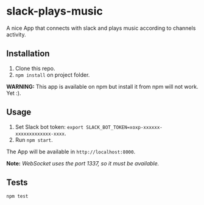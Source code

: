 # slack-plays-music

  A nice App that connects with slack and plays music according to channels activity.

## Installation

  1. Clone this repo.
  2. `npm install` on project folder.

  **WARNING:** This app is available on npm but install it from npm will not work. Yet :).

## Usage

  1. Set Slack bot token: `export SLACK_BOT_TOKEN=xoxp-xxxxxx-xxxxxxxxxxxxx-xxxx`.
  2. Run `npm start`.

  The App will be available in `http://localhost:8000`.

  **Note:** _WebSocket uses the port 1337, so it must be available._

## Tests

  `npm test`
